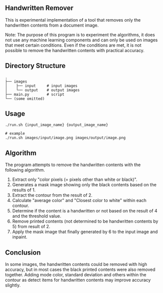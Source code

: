 Handwritten Remover
---

This is experimental implementation of a tool that removes only the handwritten contents from a document image.

Note: The purpose of this program is to experiment the algorithms, it does not use any machine learning components and can only be used on images that meet certain conditions. Even if the conditions are met, it is not possible to remove the handwritten contents with practical accuracy.


## Directory Structure

```
.
├── images
│    ├── input     # input images
│    └── output    # output images
├── main.py        # script
└── (some omitted)
```


## Usage

```shell
./run.sh {input_image_name} {output_image_name}

# example
./run.sh images/input/image.png images/output/image.png
```


## Algorithm

The program attempts to remove the handwritten contents with the following algorithm.

1. Extract only "color pixels (= pixels other than white or black)".
2. Generates a mask image showing only the black contents based on the results of 1.
3. Extract the contour from the result of 2.
4. Calculate "average color" and "Closest color to white" within each contour.
5. Determine if the content is a handwritten or not based on the result of 4 and the threshold value.
6. Remove printed contents (not determined to be handwritten contents by 5) from result of 2.
7. Apply the mask image that finally generated by 6 to the input image and inpaint.


## Conclusion

In some images, the handwritten contents could be removed with high accuracy, but in most cases the black printed contents were also removed together.
Adding mode color, standard deviation and others within the contour as detect items for handwritten contents may improve accuracy slightly.
